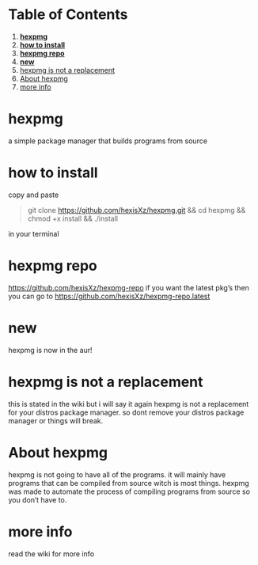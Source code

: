 
# Table of Contents

1.  [**hexpmg**](#org018ad28)
2.  [**how to install**](#org045f10a)
3.  [**hexpmg repo**](#org5bc342d)
4.  [**new**](#orgb149e50)
5.  [hexpmg is not a replacement](#orgd87cbbc)
6.  [About hexpmg](#org0fde68a)
7.  [more info](#org22f01f6)



<a id="org018ad28"></a>

# **hexpmg**

a simple package manager that builds programs from source


<a id="org045f10a"></a>

# **how to install**

copy and paste

> 
> 
> git clone <https://github.com/hexisXz/hexpmg.git> && cd hexpmg && chmod +x install && ./install

in your terminal


<a id="org5bc342d"></a>

# **hexpmg repo**

<https://github.com/hexisXz/hexpmg-repo> if you want the latest pkg&rsquo;s then you can go to <https://github.com/hexisXz/hexpmg-repo.latest>


<a id="orgb149e50"></a>

# **new**

hexpmg is now in the aur!


<a id="orgd87cbbc"></a>

# hexpmg is not a replacement

this is stated in the wiki but i will say it again <span class="underline">hexpmg is not a replacement for your distros package manager</span>. so dont remove your distros package manager or things will break.


<a id="org0fde68a"></a>

# About hexpmg

hexpmg is not going to have all of the programs. it will mainly have programs that can be compiled from source witch is most things. hexpmg was made to automate the process of compiling programs from source so you don&rsquo;t have to.


<a id="org22f01f6"></a>

# more info

read the wiki for more info

